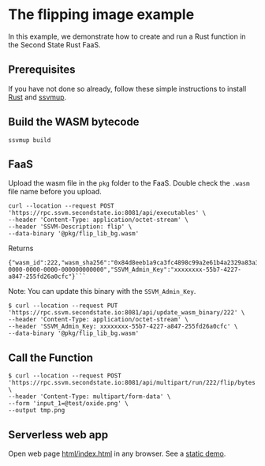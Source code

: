 # The flipping image example

In this example, we demonstrate how to create and run a Rust function in the Second State Rust FaaS.

## Prerequisites

If you have not done so already, follow these simple instructions to install [Rust](https://www.rust-lang.org/tools/install) and [ssvmup](https://www.secondstate.io/articles/ssvmup/).

## Build the WASM bytecode

```
ssvmup build
```

## FaaS

Upload the wasm file in the `pkg` folder to the FaaS. Double check the `.wasm` file name before you upload.

```
curl --location --request POST 'https://rpc.ssvm.secondstate.io:8081/api/executables' \
--header 'Content-Type: application/octet-stream' \
--header 'SSVM-Description: flip' \
--data-binary '@pkg/flip_lib_bg.wasm'
```

Returns

```
{"wasm_id":222,"wasm_sha256":"0x84d8eeb1a9ca3fc4898c99a2e61b4a2329a83a3d4f907ae5e96155457e595342","SSVM_Usage_Key":"00000000-0000-0000-0000-000000000000","SSVM_Admin_Key":"xxxxxxxx-55b7-4227-a847-255fd26a0cfc"}```
```
Note: You can update this binary with the `SSVM_Admin_Key`.

```
$ curl --location --request PUT 'https://rpc.ssvm.secondstate.io:8081/api/update_wasm_binary/222' \
--header 'Content-Type: application/octet-stream' \
--header 'SSVM_Admin_Key: xxxxxxxx-55b7-4227-a847-255fd26a0cfc' \
--data-binary '@pkg/flip_lib_bg.wasm'
```

## Call the Function


```
$ curl --location --request POST 'https://rpc.ssvm.secondstate.io:8081/api/multipart/run/222/flip/bytes' \
--header 'Content-Type: multipart/form-data' \
--form 'input_1=@test/oxide.png' \
--output tmp.png
```

## Serverless web app

Open web page [html/index.html](html/index.html) in any browser. See a [static demo](https://second-state.github.io/wasm-learning/faas/image-flip/html/index.html).
